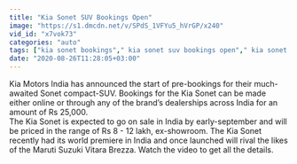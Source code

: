 ```yaml
---
title: "Kia Sonet SUV Bookings Open"
image: "https://s1.dmcdn.net/v/SPdS_1VFYu5_hVrGP/x240"
vid_id: "x7vok73"
categories: "auto"
tags: ["kia sonet bookings"," kia sonet suv bookings open"," kia sonet india launch"]
date: "2020-08-26T11:28:05+03:00"
---
```

Kia Motors India has announced the start of pre-bookings for their much-awaited Sonet compact-SUV. Bookings for the Kia Sonet can be made either online or through any of the brand’s dealerships across India for an amount of Rs 25,000.   <br>The Kia Sonet is expected to go on sale in India by early-september and will be priced in the range of Rs 8 - 12 lakh, ex-showroom. The Kia Sonet recently had its world premiere in India and once launched will rival the likes of the Maruti Suzuki Vitara Brezza. Watch the video to get all the details.
